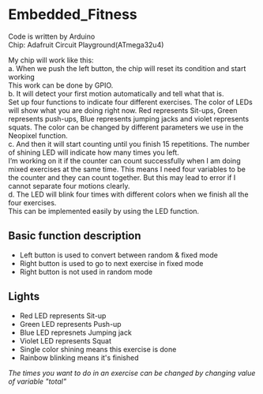 # Embedded_Fitness
Code is written by Arduino  
Chip: Adafruit Circuit Playground(ATmega32u4)

My chip will work like this:  
a.	When we push the left button, the chip will reset its condition and start working  
This work can be done by GPIO.  
b.	It will detect your first motion automatically and tell what that is.  
  Set up four functions to indicate four different exercises. The color of LEDs will show what you are doing right now. Red represents Sit-ups, Green represents push-ups, Blue represents jumping jacks and violet represents squats. The color can be changed by different parameters we use in the Neopixel function.  
c.	And then it will start counting until you finish 15 repetitions. The number of shining LED will indicate how many times you left.   
I’m working on it if the counter can count successfully when I am doing mixed exercises at the same time. This means I need four variables to be the counter and they can count together. But this may lead to error if I cannot separate four motions clearly.  
d.	The LED will blink four times with different colors when we finish all the four exercises.  
  This can be implemented easily by using the LED function.
  
## Basic function description                        
* Left button is used to convert between random & fixed mode  
* Right button is used to go to next exercise in fixed mode   
* Right button is not used in random mode   
  
## Lights  
* Red   LED represents Sit-up                                 
* Green LED represents Push-up                                
* Blue  LED represnets Jumping jack                           
* Violet LED represents Squat                                 
* Single color shining means this exercise is done            
* Rainbow blinking means it's finished                       
  
*The times you want to do in an exercise can be changed by changing value of variable "total"*             


